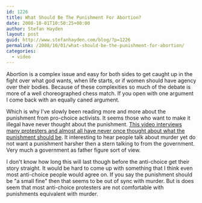 ```yaml
---
id: 1226
title: What Should Be The Punishment For Abortion?
date: 2008-10-01T10:50:25+00:00
author: Stefan Hayden
layout: post
guid: http://www.stefanhayden.com/blog/?p=1226
permalink: /2008/10/01/what-should-be-the-punishment-for-abortion/
categories:
  - video
---
```

Abortion is a complex issue and easy for both sides to get caught up in the fight over what god wants, when life starts, or if women should have agency over their bodies. Because of these complexities so much of the debate is more of a well choreographed chess match. If you open with one argument I come back with an equally caned argument.

Which is why I've slowly been reading more and more about the punishment from pro-choice activists. It seems those who want to make it illegal have never thought about the punishment. <a href="http://www.youtube.com/watch?v=Uk6t_tdOkwo">This video interviews many protesters and almost all have never once thought about what the punishment should be</a>. It interesting to hear people talk about murder yet do not want a punishment harsher then a stern talking to from the government. Very much a government as father figure sort of view.

I don't know how long this will last though before the anti-choice get their story straight. It would be hard to come up with something that I think even most anti-choice people would agree on. If you say the punishment should be "a small fine" then that seems to be out of sync with murder. But is does seem that most anti-choice protesters are not comfortable with punishments equivalent with murder.